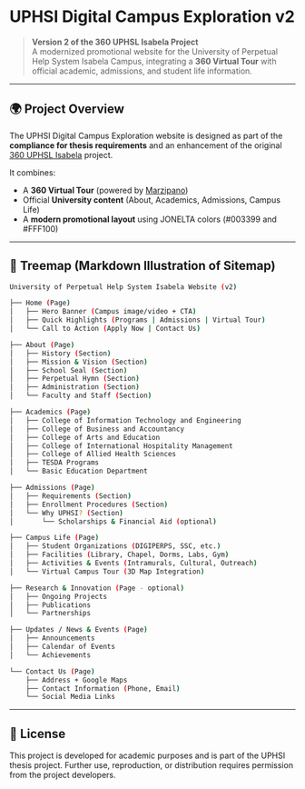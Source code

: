 # UPHSI Digital Campus Exploration v2

> **Version 2 of the 360 UPHSL Isabela Project**  
> A modernized promotional website for the University of Perpetual Help System Isabela Campus, integrating a **360 Virtual Tour** with official academic, admissions, and student life information.

---

## 🌍 Project Overview

The UPHSI Digital Campus Exploration website is designed as part of the **compliance for thesis requirements** and an enhancement of the original [360 UPHSL Isabela](http://360-uphsl-isabela.pages.dev) project.  

It combines:
- A **360 Virtual Tour** (powered by [Marzipano](http://www.marzipano.net))  
- Official **University content** (About, Academics, Admissions, Campus Life)  
- A **modern promotional layout** using JONELTA colors (#003399 and #FFF100)  

---

## 🌳 Treemap (Markdown Illustration of Sitemap)

```bash
University of Perpetual Help System Isabela Website (v2)

├── Home (Page)
│   ├── Hero Banner (Campus image/video + CTA)
│   ├── Quick Highlights (Programs | Admissions | Virtual Tour)
│   └── Call to Action (Apply Now | Contact Us)

├── About (Page)
│   ├── History (Section)
│   ├── Mission & Vision (Section)
│   ├── School Seal (Section)
│   ├── Perpetual Hymn (Section)
│   ├── Administration (Section)
│   └── Faculty and Staff (Section)

├── Academics (Page)
│   ├── College of Information Technology and Engineering
│   ├── College of Business and Accountancy
│   ├── College of Arts and Education
│   ├── College of International Hospitality Management
│   ├── College of Allied Health Sciences
│   ├── TESDA Programs
│   └── Basic Education Department

├── Admissions (Page)
│   ├── Requirements (Section)
│   ├── Enrollment Procedures (Section)
│   └── Why UPHSI? (Section)
│       └── Scholarships & Financial Aid (optional)

├── Campus Life (Page)
│   ├── Student Organizations (DIGIPERPS, SSC, etc.)
│   ├── Facilities (Library, Chapel, Dorms, Labs, Gym)
│   ├── Activities & Events (Intramurals, Cultural, Outreach)
│   └── Virtual Campus Tour (3D Map Integration)

├── Research & Innovation (Page - optional)
│   ├── Ongoing Projects
│   ├── Publications
│   └── Partnerships

├── Updates / News & Events (Page)
│   ├── Announcements
│   ├── Calendar of Events
│   └── Achievements

└── Contact Us (Page)
    ├── Address + Google Maps
    ├── Contact Information (Phone, Email)
    └── Social Media Links
```
---

## 📜 License

This project is developed for academic purposes and is part of the UPHSI thesis project.
Further use, reproduction, or distribution requires permission from the project developers.
